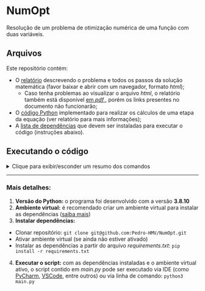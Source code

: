 # NumOpt
Resolução de um problema de otimização numérica de uma função com duas variáveis.
## Arquivos
Este repositório contém:
- O [relatório](https://github.com/Pedro-HMV/NumOpt/blob/master/Teste%20otimiza%C3%A7%C3%A3o%20num%C3%A9rica.html) descrevendo o problema e todos os passos da solução matemática (favor baixar e abrir com um navegador, formato _html_);
	- Caso tenha problemas ao visualizar o arquivo _html_, o relatório também está disponível [em _pdf_ ](https://github.com/Pedro-HMV/NumOpt/blob/master/Otimiza%C3%A7%C3%A3o%20Num%C3%A9rica.pdf), porém os links presentes no documento não funcionarão;
- O [código Python](https://github.com/Pedro-HMV/NumOpt/blob/master/main.py) implementado para realizar os cálculos de uma etapa da equação (ver relatório para mais informações);
- A [lista de dependências](https://github.com/Pedro-HMV/NumOpt/blob/master/requirements.txt) que devem ser instaladas para executar o código (instruções abaixo).
## Executando o código
<details>
<summary>Clique para exibir/esconder um resumo dos comandos</summary>
<br/>

- **Windows:**
```
python3 -m venv NumOpt

NumOpt\Scripts\activate.bat

cd NumOpt

git clone git@github.com:Pedro-HMV/NumOpt.git

pip install -r requirements.txt

python3 main.py
```
	
- **Linux:**		
``` 
python3 -m venv NumOpt

source NumOpt/bin/activate

cd NumOpt

git clone git@github.com:Pedro-HMV/NumOpt.git

pip install -r requirements.txt

python3 main.py
```
	
</details>

<hr>

### Mais detalhes:
1. **Versão do Python:** o programa foi desenvolvido com a versão **3.8.10** 
2. **Ambiente virtual:** é recomendado criar um ambiente virtual para instalar as dependências ([saiba mais](https://docs.python.org/pt-br/3/tutorial/venv.html#creating-virtual-environments))
3. **Instalar dependências:**
- Clonar repositório: `git clone git@github.com:Pedro-HMV/NumOpt.git`
- Ativar ambiente virtual (se ainda não estiver ativado)
- Instalar as dependências a partir do arquivo _requirements.txt_: `pip install -r requirements.txt`
4. **Executar o script:** com as dependências instaladas e o ambiente virtual ativo, o script contido em _main.py_ pode ser executado via IDE (como [PyCharm](https://www.jetbrains.com/pt-br/pycharm/), [VSCode](https://code.visualstudio.com), entre outros) ou via linha de comando: `python3 main.py`
